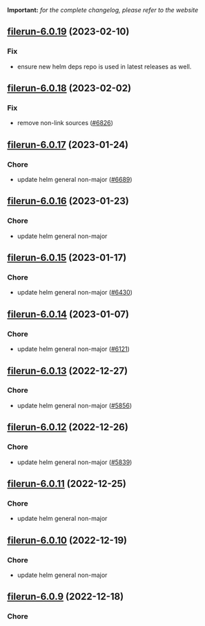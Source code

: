 **Important:**
*for the complete changelog, please refer to the website*




## [filerun-6.0.19](https://github.com/truecharts/charts/compare/filerun-6.0.18...filerun-6.0.19) (2023-02-10)

### Fix

- ensure new helm deps repo is used in latest releases as well.
  
  


## [filerun-6.0.18](https://github.com/truecharts/charts/compare/filerun-6.0.17...filerun-6.0.18) (2023-02-02)

### Fix

- remove non-link sources ([#6826](https://github.com/truecharts/charts/issues/6826))
  
  


## [filerun-6.0.17](https://github.com/truecharts/charts/compare/filerun-6.0.16...filerun-6.0.17) (2023-01-24)

### Chore

- update helm general non-major ([#6689](https://github.com/truecharts/charts/issues/6689))
  
  


## [filerun-6.0.16](https://github.com/truecharts/charts/compare/filerun-6.0.15...filerun-6.0.16) (2023-01-23)

### Chore

- update helm general non-major
  
  


## [filerun-6.0.15](https://github.com/truecharts/charts/compare/filerun-6.0.14...filerun-6.0.15) (2023-01-17)

### Chore

- update helm general non-major ([#6430](https://github.com/truecharts/charts/issues/6430))
  
  


## [filerun-6.0.14](https://github.com/truecharts/charts/compare/filerun-6.0.13...filerun-6.0.14) (2023-01-07)

### Chore

- update helm general non-major ([#6121](https://github.com/truecharts/charts/issues/6121))
  
  


## [filerun-6.0.13](https://github.com/truecharts/charts/compare/filerun-6.0.12...filerun-6.0.13) (2022-12-27)

### Chore

- update helm general non-major ([#5856](https://github.com/truecharts/charts/issues/5856))
  
  


## [filerun-6.0.12](https://github.com/truecharts/charts/compare/filerun-6.0.11...filerun-6.0.12) (2022-12-26)

### Chore

- update helm general non-major ([#5839](https://github.com/truecharts/charts/issues/5839))
  
  


## [filerun-6.0.11](https://github.com/truecharts/charts/compare/filerun-6.0.10...filerun-6.0.11) (2022-12-25)

### Chore

- update helm general non-major
  
  


## [filerun-6.0.10](https://github.com/truecharts/charts/compare/filerun-6.0.9...filerun-6.0.10) (2022-12-19)

### Chore

- update helm general non-major
  
  


## [filerun-6.0.9](https://github.com/truecharts/charts/compare/filerun-6.0.8...filerun-6.0.9) (2022-12-18)

### Chore
